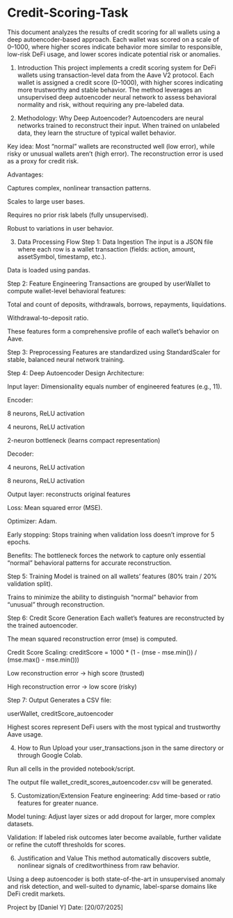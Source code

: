 # Credit-Scoring-Task
This document analyzes the results of credit scoring for all wallets using a deep autoencoder-based approach. Each wallet was scored on a scale of 0–1000, where higher scores indicate behavior more similar to responsible, low-risk DeFi usage, and lower scores indicate potential risk or anomalies.


1. Introduction
This project implements a credit scoring system for DeFi wallets using transaction-level data from the Aave V2 protocol. Each wallet is assigned a credit score (0–1000), with higher scores indicating more trustworthy and stable behavior. The method leverages an unsupervised deep autoencoder neural network to assess behavioral normality and risk, without requiring any pre-labeled data.

2. Methodology: Why Deep Autoencoder?
Autoencoders are neural networks trained to reconstruct their input. When trained on unlabeled data, they learn the structure of typical wallet behavior.

Key idea: Most “normal” wallets are reconstructed well (low error), while risky or unusual wallets aren’t (high error). The reconstruction error is used as a proxy for credit risk.

Advantages:

Captures complex, nonlinear transaction patterns.

Scales to large user bases.

Requires no prior risk labels (fully unsupervised).

Robust to variations in user behavior.

3. Data Processing Flow
Step 1: Data Ingestion
The input is a JSON file where each row is a wallet transaction (fields: action, amount, assetSymbol, timestamp, etc.).

Data is loaded using pandas.

Step 2: Feature Engineering
Transactions are grouped by userWallet to compute wallet-level behavioral features:

Total and count of deposits, withdrawals, borrows, repayments, liquidations.

Withdrawal-to-deposit ratio.

These features form a comprehensive profile of each wallet’s behavior on Aave.

Step 3: Preprocessing
Features are standardized using StandardScaler for stable, balanced neural network training.

Step 4: Deep Autoencoder Design
Architecture:

Input layer: Dimensionality equals number of engineered features (e.g., 11).

Encoder:

8 neurons, ReLU activation

4 neurons, ReLU activation

2-neuron bottleneck (learns compact representation)

Decoder:

4 neurons, ReLU activation

8 neurons, ReLU activation

Output layer: reconstructs original features

Loss: Mean squared error (MSE).

Optimizer: Adam.

Early stopping: Stops training when validation loss doesn’t improve for 5 epochs.

Benefits: The bottleneck forces the network to capture only essential “normal” behavioral patterns for accurate reconstruction.

Step 5: Training
Model is trained on all wallets’ features (80% train / 20% validation split).

Trains to minimize the ability to distinguish “normal” behavior from “unusual” through reconstruction.

Step 6: Credit Score Generation
Each wallet’s features are reconstructed by the trained autoencoder.

The mean squared reconstruction error (mse) is computed.

Credit Score Scaling:
creditScore = 1000 * (1 - (mse - mse.min()) / (mse.max() - mse.min()))

Low reconstruction error → high score (trusted)

High reconstruction error → low score (risky)

Step 7: Output
Generates a CSV file:

userWallet, creditScore_autoencoder

Highest scores represent DeFi users with the most typical and trustworthy Aave usage.

4. How to Run
Upload your user_transactions.json in the same directory or through Google Colab.

Run all cells in the provided notebook/script.

The output file wallet_credit_scores_autoencoder.csv will be generated.

5. Customization/Extension
Feature engineering: Add time-based or ratio features for greater nuance.

Model tuning: Adjust layer sizes or add dropout for larger, more complex datasets.

Validation: If labeled risk outcomes later become available, further validate or refine the cutoff thresholds for scores.

6. Justification and Value
This method automatically discovers subtle, nonlinear signals of creditworthiness from raw behavior.

Using a deep autoencoder is both state-of-the-art in unsupervised anomaly and risk detection, and well-suited to dynamic, label-sparse domains like DeFi credit markets.

Project by [Daniel Y]
Date: [20/07/2025]
